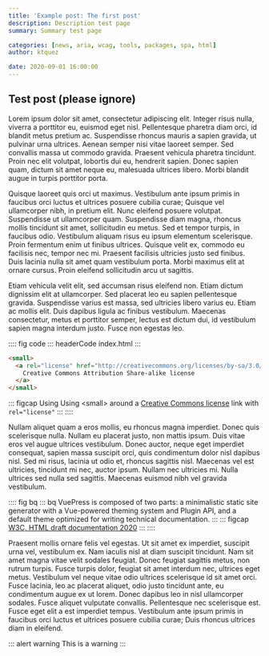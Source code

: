 ```yaml
---
title: 'Example post: The first post'
description: Description test page
summary: Summary test page

categories: [news, aria, wcag, tools, packages, spa, html]
author: ktquez

date: 2020-09-01 16:00:00
---
```



## Test post (please ignore)

Lorem ipsum dolor sit amet, consectetur adipiscing elit. Integer risus nulla, viverra a porttitor eu, euismod eget nisl. Pellentesque pharetra diam orci, id blandit metus pretium ac. Suspendisse rhoncus mauris a sapien gravida, ut pulvinar urna ultrices. Aenean semper nisi vitae laoreet semper. Sed convallis massa ut commodo gravida. Praesent vehicula pharetra tincidunt. Proin nec elit volutpat, lobortis dui eu, hendrerit sapien. Donec sapien quam, dictum sit amet neque eu, malesuada ultrices libero. Morbi blandit augue in turpis porttitor porta.

Quisque laoreet quis orci ut maximus. Vestibulum ante ipsum primis in faucibus orci luctus et ultrices posuere cubilia curae; Quisque vel ullamcorper nibh, in pretium elit. Nunc eleifend posuere volutpat. Suspendisse ut ullamcorper quam. Suspendisse diam magna, rhoncus mollis tincidunt sit amet, sollicitudin eu metus. Sed et tempor turpis, in faucibus odio. Vestibulum aliquam risus eu ipsum elementum scelerisque. Proin fermentum enim ut finibus ultrices. Quisque velit ex, commodo eu facilisis nec, tempor nec mi. Praesent facilisis ultricies justo sed finibus. Duis lacinia nulla sit amet quam vestibulum porta. Morbi maximus elit at ornare cursus. Proin eleifend sollicitudin arcu ut sagittis.

Etiam vehicula velit elit, sed accumsan risus eleifend non. Etiam dictum dignissim elit at ullamcorper. Sed placerat leo eu sapien pellentesque gravida. Suspendisse varius est massa, sed ultricies libero varius eu. Etiam ac mollis elit. Duis dapibus ligula ac finibus vestibulum. Maecenas consectetur, metus et porttitor semper, lectus est dictum dui, id vestibulum sapien magna interdum justo. Fusce non egestas leo.

:::: fig code
::: headerCode
index.html
:::
```html
<small>
  <a rel="license" href="http://creativecommons.org/licenses/by-sa/3.0/">
    Creative Commons Attribution Share-alike license
  </a>
</small>
```
::: figcap
Using Using &lt;small&gt; around a [Creative Commons license](http://creativecommons.org/choose/) link with `rel="license"`
:::
::::

Nullam aliquet quam a eros mollis, eu rhoncus magna imperdiet. Donec quis scelerisque nulla. Nullam eu placerat justo, non mattis ipsum. Duis vitae eros vel augue ultrices vestibulum. Donec auctor, neque eget imperdiet consequat, sapien massa suscipit orci, quis condimentum dolor nisl dapibus nisl. Sed mi risus, lacinia ut odio et, rhoncus sagittis nisl. Maecenas vel est ultricies, tincidunt mi nec, auctor ipsum. Nullam nec ultricies mi. Nulla ultrices sed nulla sed sagittis. Maecenas euismod nibh vel gravida vestibulum.

:::: fig bq
::: bq
VuePress is composed of two parts: a minimalistic static site generator with a Vue-powered theming system and Plugin API, and a default theme optimized for writing technical documentation.
:::
::: figcap
[W3C, HTML draft documentation 2020](https://google.com)
:::
::::

Praesent mollis ornare felis vel egestas. Ut sit amet ex imperdiet, suscipit urna vel, vestibulum ex. Nam iaculis nisl at diam suscipit tincidunt. Nam sit amet magna vitae velit sodales feugiat. Donec feugiat sagittis metus, non rutrum turpis. Fusce turpis dolor, feugiat sit amet interdum nec, ultrices eget metus. Vestibulum vel neque vitae odio ultrices scelerisque id sit amet orci. Fusce lacinia, leo ac placerat aliquet, odio justo tincidunt ante, eu condimentum augue ex ut lorem. Donec dapibus leo in nisl ullamcorper sodales. Fusce aliquet vulputate convallis. Pellentesque nec scelerisque est. Fusce eget elit a est imperdiet tempus. Vestibulum ante ipsum primis in faucibus orci luctus et ultrices posuere cubilia curae; Duis rhoncus ultrices diam in eleifend.

::: alert warning
This is a warning
:::